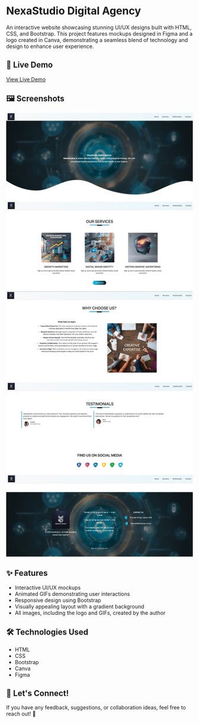 # NexaStudio Digital Agency

An interactive website showcasing stunning UI/UX designs built with HTML, CSS, and Bootstrap. This project features mockups designed in Figma and a logo created in Canva, demonstrating a seamless blend of technology and design to enhance user experience.

## 🚀 Live Demo

[View Live Demo](https://algomystique.github.io/NexaStudio/)

## 🖼 Screenshots

![Screenshot of the Website](screenshots/1.png)
![Screenshot of the Website](screenshots/2.png)
![Screenshot of the Website](screenshots/3.png)
![Screenshot of the Website](screenshots/5.png)
![Screenshot of the Website](screenshots/6.png)

## ✨ Features

- Interactive UI/UX mockups
- Animated GIFs demonstrating user interactions
- Responsive design using Bootstrap
- Visually appealing layout with a gradient background
- All images, including the logo and GIFs, created by the author

## 🛠 Technologies Used

- HTML
- CSS
- Bootstrap
- Canva 
- Figma 

## 📩 Let's Connect!

If you have any feedback, suggestions, or collaboration ideas, feel free to reach out! 🚀
